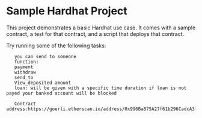 # Sample Hardhat Project

This project demonstrates a basic Hardhat use case. It comes with a sample contract, a test for that contract, and a script that deploys that contract.

Try running some of the following tasks:

``` This contract is about sending your ETH to the BANK(contract) and retieve when you need or 
   you can send to someone
   function:
   payment
   withdraw
   send_to
   View_deposited amount
   loan: will be given with a specific time duration if loan is not payed your banked account will be blocked

   Contract address:https://goerli.etherscan.io/address/0x996Ba875A27f61b296CadcA3f887EdbDeCab675a#readContract
```
